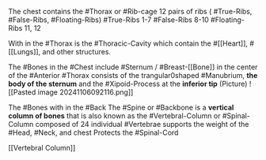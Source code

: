 The chest contains the #Thorax or #Rib-cage
	12 pairs of ribs ( #True-Ribs, #False-Ribs, #Floating-Ribs)
	#True-Ribs 1-7
	#False-Ribs 8-10
	#Floating-Ribs 11, 12

With in the #Thorax is the #Thoracic-Cavity which contain the #[[Heart]], #[[Lungs]], and other structures. 

The #Bones in the #Chest include
	#Sternum / #Breast-[[Bone]]
		in the center of the #Anterior #Thorax 
		consists of the trangular0shaped #Manubrium, **the body of the sternum**
		and the #Xipoid-Process at the **inferior tip**
	(Picture)
		![[Pasted image 20241106092116.png]]

The #Bones with in the #Back
	The #Spine or #Backbone is a **vertical column of bones** that is also known as the #Vertebral-Column or #Spinal-Column
	composed of 24 individual #Vertebrae 
	supports the weight of the #Head, #Neck, and chest
	Protects the #Spinal-Cord 

[[Vertebral Column]]





